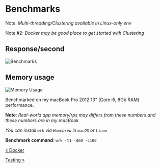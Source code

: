 # Benchmarks

Note: _Multi-threading/Clustering available in Linux-only env_

Note #2: _Docker may be good place to get started with Clustering_

## Response/second

![Benchmarks](https://github.com/dalisoft/nanoexpress/raw/master/.github/images/benchmark.png)

## Memory usage

![Memory Usage](https://github.com/dalisoft/nanoexpress/raw/master/.github/images/memory.png)

Benchmarked on my macBook Pro 2012 13" (Core i5, 8Gb RAM) performance.

**Note**: _Real-world app memory/rps may differs from these numbers and these numbers are in my macBook_

_You can install `wrk` via `Homebrew` in `macOS` or `Linux`_

**Benchmark command**: `wrk -t1 -d60 -c100`

[&laquo; Docker](./docker.md)

[Testing &raquo;](./testing.md)
